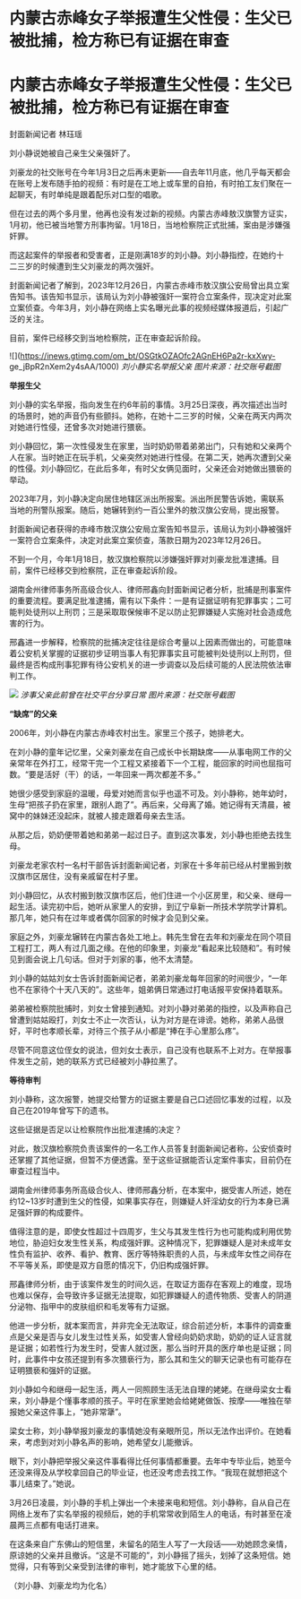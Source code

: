 # 内蒙古赤峰女子举报遭生父性侵：生父已被批捕，检方称已有证据在审查

# 内蒙古赤峰女子举报遭生父性侵：生父已被批捕，检方称已有证据在审查

封面新闻记者 林珏瑶

刘小静说她被自己亲生父亲强奸了。

刘豪龙的社交账号在今年1月3日之后再未更新——自去年11月底，他几乎每天都会在账号上发布随手拍的视频：有时是在工地上或车里的自拍，有时拍工友们聚在一起聊天，有时单纯是跟着配乐对口型的唱歌。

但在过去的两个多月里，他再也没有发过新的视频。内蒙古赤峰敖汉旗警方证实，1月初，他已被当地警方刑事拘留。1月18日，当地检察院正式批捕，案由是涉嫌强奸罪。

而这起案件的举报者和受害者，正是刚满18岁的刘小静。刘小静指控，在她约十二三岁的时候遭到生父刘豪龙的两次强奸。

封面新闻记者了解到，2023年12月26日，内蒙古赤峰市敖汉旗公安局曾出具立案告知书。该告知书显示，该局认为刘小静被强奸一案符合立案条件，现决定对此案立案侦查。今年3月，刘小静在网络上实名曝光此事的视频经媒体报道后，引起广泛的关注。

目前，案件已经移交到当地检察院，正在审查起诉阶段。

![](https://inews.gtimg.com/om_bt/OSGtkOZAOfc2AGnEH6Pa2r-kxXwy-
ge_jBpR2nXem2y4sAA/1000) _刘小静实名举报父亲 图片来源：社交账号截图_

**举报生父**

刘小静的实名举报，指向发生在约6年前的事情。3月25日深夜，再次描述出当时的场景时，她的声音仍有些颤抖。她称，在她十二三岁的时候，父亲在两天内两次对她进行性侵，还曾多次对她进行猥亵。

刘小静回忆，第一次性侵发生在家里，当时奶奶带着弟弟出门，只有她和父亲两个人在家。当时她正在玩手机，父亲突然对她进行性侵。在第二天，她再次遭到父亲的性侵。刘小静回忆，在此后多年，有时父女俩见面时，父亲还会对她做出猥亵的举动。

2023年7月，刘小静决定向居住地辖区派出所报案。派出所民警告诉她，需联系当地的刑警队报案。随后，她辗转到约一百公里外的敖汉旗公安局，提出报警。

封面新闻记者获得的赤峰市敖汉旗公安局立案告知书显示，该局认为刘小静被强奸一案符合立案条件，决定对此案立案侦查，落款日期为2023年12月26日。

不到一个月，今年1月18日，敖汉旗检察院以涉嫌强奸罪对刘豪龙批准逮捕。目前，案件已经移交到检察院，正在审查起诉阶段。

湖南金州律师事务所高级合伙人、律师邢鑫向封面新闻记者分析，批捕是刑事案件的重要流程。要满足批准逮捕，需有以下条件：一是有证据证明有犯罪事实；二可能判处徒刑以上刑罚；三是采取取保候审不足以防止犯罪嫌疑人实施对社会造成危害的行为。

邢鑫进一步解释，检察院的批捕决定往往是综合考量以上因素而做出的，可能意味着公安机关掌握的证据初步证明当事人有犯罪事实且可能被判处徒刑以上刑罚，但最终是否构成刑事犯罪有待公安机关的进一步调查以及后续可能的人民法院依法审判工作。

![](https://inews.gtimg.com/news_bt/OiqcGpMDkcIfdohchljAHC9kEXcG-0opGdjJ89uK4ROrQAA/1000)
_涉事父亲此前曾在社交平台分享日常 图片来源：社交账号截图_

**“缺席”的父亲**

2006年，刘小静在内蒙古赤峰农村出生。家里三个孩子，她排老大。

在刘小静的童年记忆里，父亲刘豪龙在自己成长中长期缺席——从事电网工作的父亲常年在外打工，经常干完一个工程又紧接着下一个工程，能回家的时间也屈指可数。“要是活好（干）的话，一年回来一两次都差不多。”

她很少感受到家庭的温暖，母爱对她而言似乎也遥不可及。刘小静称，她年幼时，生母“把孩子扔在家里，跟别人跑了”。再后来，父母离了婚。她记得有天清晨，被窝中的妹妹还没起床，就被人接走跟着母亲去生活。

从那之后，奶奶便带着她和弟弟一起过日子。直到这次事发，刘小静也拒绝去找生母。

刘豪龙老家农村一名村干部告诉封面新闻记者，刘家在十多年前已经从村里搬到敖汉旗市区居住，没有亲戚留在村子里。

刘小静回忆，从农村搬到敖汉旗市区后，他们住进一个小区房里，和父亲、继母一起生活。读完初中后，她听从家里人的安排，到辽宁阜新一所技术学院学计算机。那几年，她只有在过年或者偶尔回家的时候才会见到父亲。

家庭之外，刘豪龙辗转在内蒙古各处工地上。韩先生曾在去年和刘豪龙在同个项目工程打工，两人有过几面之缘。在他的印象里，刘豪龙“看起来比较随和”。有时候见到面会说上几句话。但对于刘家的事，他不太清楚。

刘小静的姑姑刘女士告诉封面新闻记者，弟弟刘豪龙每年回家的时间很少，“一年也不在家待个十天八天的”。这些年，姐弟俩日常通过打电话报平安保持着联系。

弟弟被检察院批捕时，刘女士曾接到通知。对刘小静对弟弟的指控，以及声称自己曾遭到姑姑殴打，刘女士不止一次否认，认为对方是在诽谤。她称，弟弟人品很好，平时也孝顺长辈，对待三个孩子从小都是“捧在手心里那么疼”。

尽管不同意这位侄女的说法，但刘女士表示，自己没有也联系不上对方。在举报事件发生之前，她的联系方式已经被刘小静拉黑了。

**等待审判**

刘小静称，这次报警，她提交给警方的证据主要是自己口述回忆事发的过程，以及自己在2019年曾写下的遗书。

这些证据是否足以让检察院作出批准逮捕的决定？

对此，敖汉旗检察院负责该案件的一名工作人员答复封面新闻记者称，公安侦查时还掌握了其他证据，但暂不方便透露。至于这些证据能否认定案件事实，目前仍在审查过程当中。

湖南金州律师事务所高级合伙人、律师邢鑫分析，在本案中，据受害人所述，她在约12~13岁时遭到生父的性侵，如果事实存在，则嫌疑人奸淫幼女的行为本身已满足强奸罪的构成要件。

值得注意的是，即使女性超过十四周岁，生父与其发生性行为也可能构成利用优势地位，胁迫妇女发生性关系，构成强奸罪。这种情况下，犯罪嫌疑人是对未成年女性负有监护、收养、看护、教育、医疗等特殊职责的人员，与未成年女性之间存在不平等关系，即使是双方自愿的情况下，仍旧构成强奸罪。

邢鑫律师分析，由于该案件发生的时间久远，在取证方面存在客观上的难度，现场也难以保存，会导致许多证据无法提取，如犯罪嫌疑人的遗传物质、受害人的阴道分泌物、指甲中的皮肤组织和毛发等有力证据。

他进一步分析，就本案而言，并非完全无法取证，综合前述分析，本事件的调查重点是父亲是否与女儿发生过性关系，如受害人曾经向奶奶求助，奶奶的证人证言就是证据；如若性行为发生时，受害人就过医，那么当时开具的医疗单也是证据；同时，此事件中女孩还提到有多次猥亵行为，那么其和生父的聊天记录也有可能存在证明猥亵和强奸的证据。

刘小静如今和继母一起生活，两人一同照顾生活无法自理的姥姥。在继母梁女士看来，刘小静是个懂事孝顺的孩子。平时在家里她会给姥姥做饭、按摩——唯独在举报她父亲这件事上，“她非常犟”。

梁女士称，刘小静举报刘豪龙的事情她没有亲眼所见，所以无法作出评价。在她看来，考虑到对刘小静名声的影响，她希望女儿能撤诉。

眼下，刘小静把举报父亲这件事看得比任何事情都重要。去年中专毕业后，她至今还没来得及从学校拿回自己的毕业证，也还没考虑去找工作。“我现在就想把这个事儿结束了。”她说。

3月26日凌晨，刘小静的手机上弹出一个未接来电和短信。刘小静称，自从自己在网络上发布了实名举报的视频后，她的手机常常收到陌生人的电话，有时甚至在凌晨两三点都有电话打进来。

在这条来自广东佛山的短信里，未留名的陌生人写了一大段话——劝她顾念亲情，原谅她的父亲并且撤诉。“这是不可能的”，刘小静摇了摇头，划掉了这条短信。她觉得，只有等到父亲受到法律的审判，她才能放下心里的结。

（刘小静、刘豪龙均为化名）

